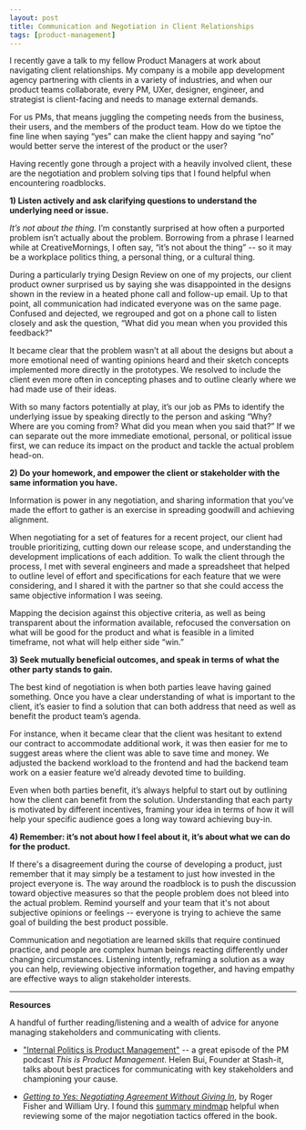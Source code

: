 ```yaml
---
layout: post
title: Communication and Negotiation in Client Relationships
tags: [product-management]
---
```


I recently gave a talk to my fellow Product Managers at work about navigating client relationships. My company is a mobile app development agency partnering with clients in a variety of industries, and when our product teams collaborate, every PM, UXer, designer, engineer, and strategist is client-facing and needs to manage external demands. 

For us PMs, that means juggling the competing needs from the business, their users, and the members of the product team. How do we tiptoe the fine line when saying “yes” can make the client happy and saying “no” would better serve the interest of the product or the user? 

<!-- more -->

Having recently gone through a project with a heavily involved client, these are the negotiation and problem solving tips that I found helpful when encountering roadblocks. 

**1) Listen actively and ask clarifying questions to understand the underlying need or issue.**

<i>It’s not about the thing.</i> I’m constantly surprised at how often a purported problem isn’t actually about the problem. Borrowing from a phrase I learned while at CreativeMornings, I often say, “it’s not about the thing” -- so it may be a workplace politics thing, a personal thing, or a cultural thing. 

During a particularly trying Design Review on one of my projects, our client product owner surprised us by saying she was disappointed in the designs shown in the review in a heated phone call and follow-up email. Up to that point, all communication had indicated everyone was on the same page. Confused and dejected, we regrouped and got on a phone call to listen closely and ask the question, “What did you mean when you provided this feedback?" 

It became clear that the problem wasn’t at all about the designs but about a more emotional need of wanting opinions heard and their sketch concepts implemented more directly in the prototypes. We resolved to include the client even more often in concepting phases and to outline clearly where we had made use of their ideas. 

With so many factors potentially at play, it’s our job as PMs to identify the underlying issue by speaking directly to the person and asking “Why? Where are you coming from? What did you mean when you said that?” If we can separate out the more immediate emotional, personal, or political issue first, we can reduce its impact on the product and tackle the actual problem head-on.   

**2) Do your homework, and empower the client or stakeholder with the same information you have.** 

Information is power in any negotiation, and sharing information that you’ve made the effort to gather is an exercise in spreading goodwill and achieving alignment.

When negotiating for a set of features for a recent project, our client had trouble prioritizing, cutting down our release scope, and understanding the development implications of each addition. To walk the client through the process, I met with several engineers and made a spreadsheet that helped to outline level of effort and specifications for each feature that we were considering, and I shared it with the partner so that she could access the same objective information I was seeing. 

Mapping the decision against this objective criteria, as well as being transparent about the information available, refocused the conversation on what will be good for the product and what is feasible in a limited timeframe, not what will help either side “win.” 

**3) Seek mutually beneficial outcomes, and speak in terms of what the other party stands to gain.**

The best kind of negotiation is when both parties leave having gained something. Once you have a clear understanding of what is important to the client, it’s easier to find a solution that can both address that need as well as benefit the product team’s agenda. 

For instance, when it became clear that the client was hesitant to extend our contract to accommodate additional work, it was then easier for me to suggest areas where the client was able to save time and money. We adjusted the backend workload to the frontend and had the backend team work on a easier feature we’d already devoted time to building. 

Even when both parties benefit, it’s always helpful to start out by outlining how the client can benefit from the solution. Understanding that each party is motivated by different incentives, framing your idea in terms of how it will help your specific audience goes a long way toward achieving buy-in. 

**4) Remember: it’s not about how I feel about it, it’s about what we can do for the product.**

If there's a disagreement during the course of developing a product, just remember that it may simply be a testament to just how invested in the project everyone is. The way around the roadblock is to push the discussion toward objective measures so that the people problem does not bleed into the actual problem. Remind yourself and your team that it's not about subjective opinions or feelings -- everyone is trying to achieve the same goal of building the best product possible. 

Communication and negotiation are learned skills that require continued practice, and people are complex human beings reacting differently under changing circumstances. Listening intently, reframing a solution as a way you can help, reviewing objective information together, and having empathy are effective ways to align stakeholder interests.

<hr> 

**Resources**

A handful of further reading/listening and a wealth of advice for anyone managing stakeholders and communicating with clients.

* <a href="http://www.thisisproductmanagement.com/episodes/internal-politics" target="_blank">"Internal Politics is Product Management"</a> -- a great episode of the PM podcast <i>This is Product Management</i>. Helen Bui, Founder at Stash-it, talks about best practices for communicating with key stakeholders and championing your cause. 

* <a href="https://www.amazon.com/Getting-Yes-Negotiating-Agreement-Without/dp/0143118757/ref=dp_ob_title_bk" target="_blank"><i>Getting to Yes: Negotiating Agreement Without Giving In</i></a>, by Roger Fisher and William Ury. I found this <a href="https://litemind.com/mindmaps/getting-to-yes/" target="_blank">summary mindmap</a> helpful when reviewing some of the major negotiation tactics offered in the book.  
